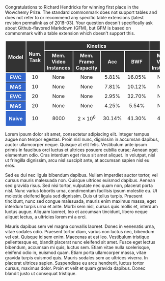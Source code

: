---
---

Congratulations to Richard Hendricks for winning first place in the Wowchemy Prize.
The standard commonmark does not support tables and does not refer to or recommend any specific table extensions (latest revision permalink as of 2018-03). Your question doesn't specifically ask about Github-flavored Markdown (GFM), but GFM is based on commonmark with a table extension which doesn't support this.

<table style="border-collapse: separate; text-align: center; vertical-align: middle;width:100%">
 <thead style="background-color: #333;color: white;">
  <tr>
   <th rowspan="2">Model</th>
   <th rowspan="2">Num. Task</th>
   <th colspan="4">Kinetics</th>
   <th colspan="4">ActivityNet-Trim</th>
   <th colspan="4">UCF101</th>
  </tr>
  <tr>
   <th>Mem. Video Instances</th>
   <th>Mem. Frame Capacity</th>
   <th>Acc</th>
   <th>BWF</th>
   <th>Mem. Video Instances</th>
   <th>Mem. Frame Capacity</th>
   <th>Acc</th>
   <th>BWF</th>
   <th>Mem. Video Instances</th>
   <th>Mem. Frame Capacity</th>
   <th>Acc</th>
   <th>BWF</th>
  </tr>
 </thead>
 <tbody>
  <tr>
   <th style="background-color: #36c;color: #fff">EWC</th>
   <td>10</td>
   <td>None</td>
   <td>None</td>
   <td>5.81%</td>
   <td>16.05%</td>
   <td>None</td>
   <td>None</td>
   <td>4.02%</td>
   <td>5.32%</td>
   <td>None</td>
   <td>None</td>
   <td>9.51%</td>
   <td>98.94%</td>
  </tr>
  <tr>
   <th style="background-color: #36c;color: #fff">MAS</th>
   <td>10</td>
   <td>None</td>
   <td>None</td>
   <td>7.81%</td>
   <td>10.12%</td>
   <td>None</td>
   <td>None</td>
   <td>8.11%</td>
   <td>0.18%</td>
   <td>None</td>
   <td>None</td>
   <td>10.89%</td>
   <td>11.11%</td>
  </tr>
  <tr>
   <th style="background-color: #36c;color: #fff">EWC</th>
   <td>20</td>
   <td>None</td>
   <td>None</td>
   <td>2.95%</td>
   <td>32.70%</td>
   <td>None</td>
   <td>None</td>
   <td>1.28%</td>
   <td>3.77%</td>
   <td>None</td>
   <td>None</td>
   <td>4.71%</td>
   <td>92.12%</td>
  </tr>
  <tr style="border-bottom: 1pt solid black;">
   <th style="background-color: #36c;color: #fff">MAS</th>
   <td>20</td>
   <td>None</td>
   <td>None</td>
   <td>4.25%</td>
   <td>5.54%</td>
   <td>None</td>
   <td>None</td>
   <td>4.61%</td>
   <td>0.1%</td>
   <td>None</td>
   <td>None</td>
   <td>5.90%</td>
   <td>5.31%</td>
  </tr>
  <tr>
   <th style="background-color: #36c;color: #fff">Naive</th>
   <td>10</td>
   <td>8000</td>
   <td>2 × 10<sup>6</sup></td>
   <td>30.14%</td>
   <td>41.30%</td>
   <td>4000</td>
   <td>15.5 × 10<sup>6</sup></td>
   <td>47.20%</td>
   <td>20.64%</td>
   <td>2020</td>
   <td>3.69 × 10<sup>5</sup></td>
   <td>91.42%</td>
   <td>7.43%</td>
  </tr>
 </tbody>
</table>

<!--more-->

Lorem ipsum dolor sit amet, consectetur adipiscing elit. Integer tempus augue non tempor egestas. Proin nisl nunc, dignissim in accumsan dapibus, auctor ullamcorper neque. Quisque at elit felis. Vestibulum ante ipsum primis in faucibus orci luctus et ultrices posuere cubilia curae; Aenean eget elementum odio. Cras interdum eget risus sit amet aliquet. In volutpat, nisl ut fringilla dignissim, arcu nisl suscipit ante, at accumsan sapien nisl eu eros.

Sed eu dui nec ligula bibendum dapibus. Nullam imperdiet auctor tortor, vel cursus mauris malesuada non. Quisque ultrices euismod dapibus. Aenean sed gravida risus. Sed nisi tortor, vulputate nec quam non, placerat porta nisl. Nunc varius lobortis urna, condimentum facilisis ipsum molestie eu. Ut molestie eleifend ligula sed dignissim. Duis ut tellus turpis. Praesent tincidunt, nunc sed congue malesuada, mauris enim maximus massa, eget interdum turpis urna et ante. Morbi sem nisl, cursus quis mollis et, interdum luctus augue. Aliquam laoreet, leo et accumsan tincidunt, libero neque aliquet lectus, a ultricies lorem mi a orci.

Mauris dapibus sem vel magna convallis laoreet. Donec in venenatis urna, vitae sodales odio. Praesent tortor diam, varius non luctus nec, bibendum vel est. Quisque id sem enim. Maecenas at est leo. Vestibulum tristique pellentesque ex, blandit placerat nunc eleifend sit amet. Fusce eget lectus bibendum, accumsan mi quis, luctus sem. Etiam vitae nulla scelerisque, eleifend odio in, euismod quam. Etiam porta ullamcorper massa, vitae gravida turpis euismod quis. Mauris sodales sem ac ultrices viverra. In placerat ultrices sapien. Suspendisse eu arcu hendrerit, luctus tortor cursus, maximus dolor. Proin et velit et quam gravida dapibus. Donec blandit justo ut consequat tristique.
